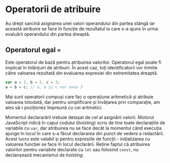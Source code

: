 # Operatorii de atribuire

Au drept sarcină asignarea unei valori operandului din partea stângă iar această atribuire se face în funcție de rezultatul la care s-a ajuns în urma evaluării operandului din partea dreaptă.

## Operatorul egal `=`

Este operatorul de bază pentru atribuirea valorilor.
Operatorul egal poate fi implicat în înlănțuiri de atribuiri. În acest caz, toți identificatorii vor trimite către valoarea rezultată din evaluarea expresiei din extremitatea dreaptă.

```javascript
var a = 1, b = 2, c = 3;
a = b = c; // a, b și c vor avea 3
```

Mai sunt operatorii compuși care fac o operațiune aritmetică și atribuie valoarea totodată, dar pentru simplificare și învățarea prin comparație, am ales să-i poziționez împreună cu cei aritmetici.

Momentul declararării trebuie detașat de cel al asignării valorii. Motorul JavaScript ridică în capul codului (*hoisting*) scris de tine toate declarațiile de variabile cu `var`, dar atribuirea nu se face decât la momentul când execuția ajunge în locul în care s-a făcut declararea din punct de vedere a redactării. Acest lucru este valabil și pentru expresiile de funcții - inițializarea cu valoarea funcției se face în locul declarării. Reține faptul că atribuirea valorilor pentru variabile declarate cu `let` sau folosind `const`, nu declanșează mecanismul de *hoisting*.
